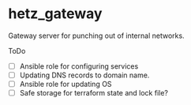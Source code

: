 # hetz_gateway

Gateway server for punching out of internal networks. 

ToDo

- [ ] Ansible role for configuring services
- [ ] Updating DNS records to domain name.
- [ ] Ansible role for updating OS
- [ ] Safe storage for terraform state and lock file?